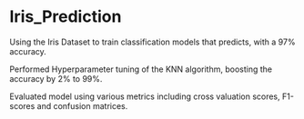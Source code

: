 # Iris_Prediction

Using the Iris Dataset to train classification models that predicts, with a 97% accuracy.

Performed Hyperparameter tuning of the KNN algorithm, boosting the accuracy by 2% to 99%. 

Evaluated model using various metrics including cross valuation scores, F1-scores and confusion matrices.
